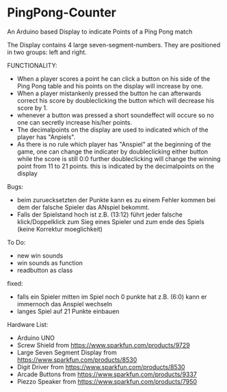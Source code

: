 # PingPong-Counter
An Arduino based Display to indicate Points of a Ping Pong match

The Display contains 4 large seven-segment-numbers. They are positioned in two groups: left and right.


FUNCTIONALITY:

- When a player scores a point he can click a button on his side of the Ping Pong table and his points on the display will increase by one.
- When a player mistankenly pressed the button he can afterwards correct his score by doubleclicking the button which will decrease his score by 1.
- whenever a button was pressed a short soundeffect will occure so no one can secretly increase his/her points.
- The decimalpoints on the display are used to indicated which of the player has "Anpiels".
- As there is no rule which player has "Anspiel" at the beginning of the game, one can change the indicater by doubleclicking either button while the score is still 0:0 further doubleclicking will change the winning point from 11 to 21 points. this is indicated by the decimalpoints on the display

Bugs:
- beim zuruecksetzten der Punkte kann es zu einem Fehler kommen bei dem der falsche Spieler das ANspiel bekommt.
- Falls der Spielstand hoch ist z.B. (13:12) führt jeder falsche klick/Doppelklick zum Sieg eines Spieler und zum ende des Spiels (keine Korrektur moeglichkeit)

To Do:
- new win sounds
- win sounds as function
- readbutton as class

fixed:

- falls ein Spieler mitten im Spiel noch 0 punkte hat z.B. (6:0) kann er immernoch das Anspiel wechseln
- langes Spiel auf 21 Punkte einbauen

Hardware List:
- Arduino UNO
- Screw Shield from https://www.sparkfun.com/products/9729
- Large Seven Segment Display from https://www.sparkfun.com/products/8530
- Digit Driver from https://www.sparkfun.com/products/8530
- Arcade Buttons from https://www.sparkfun.com/products/9337
- Piezzo Speaker from https://www.sparkfun.com/products/7950
